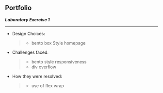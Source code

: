 ## Portfolio ##
***Laboratory Exercise 1***
- - - -
- Design Choices: 
    > - bento box Style homepage
- Challenges faced:
    > - bento style responsiveness
    > - div overflow
- How they were resolved:
    > - use of flex wrap
